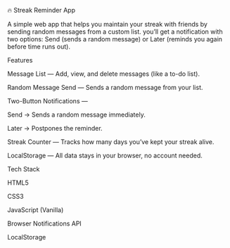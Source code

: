 ﻿
🔥 Streak Reminder App

A simple web app that helps you maintain your streak with friends by sending random messages from a custom list.
you’ll get a notification with two options:
Send (sends a random message) or Later (reminds you again before time runs out).

 Features

 Message List — Add, view, and delete messages (like a to-do list).

Random Message Send — Sends a random message from your list.

Two-Button Notifications —

Send → Sends a random message immediately.

Later → Postpones the reminder.


Streak Counter — Tracks how many days you’ve kept your streak alive.

LocalStorage — All data stays in your browser, no account needed.


Tech Stack

HTML5

CSS3

JavaScript (Vanilla)

Browser Notifications API

LocalStorage

